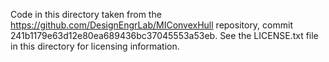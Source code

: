 Code in this directory taken from the
https://github.com/DesignEngrLab/MIConvexHull repository, commit 241b1179e63d12e80ea689436bc37045553a53eb. 
See the LICENSE.txt file in this directory for licensing information.